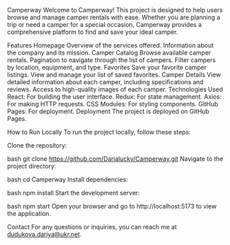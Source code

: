 Camperway
Welcome to Camperway! This project is designed to help users browse and manage camper rentals with ease. Whether you are planning a trip or need a camper for a special occasion, Camperway provides a comprehensive platform to find and save your ideal camper.

Features
Homepage
Overview of the services offered.
Information about the company and its mission.
Camper Catalog
Browse available camper rentals.
Pagination to navigate through the list of campers.
Filter campers by location, equipment, and type.
Favorites
Save your favorite camper listings.
View and manage your list of saved favorites.
Camper Details
View detailed information about each camper, including specifications and reviews.
Access to high-quality images of each camper.
Technologies Used
React: For building the user interface.
Redux: For state management.
Axios: For making HTTP requests.
CSS Modules: For styling components.
GitHub Pages: For deployment.
Deployment
The project is deployed on GitHub Pages.

How to Run Locally
To run the project locally, follow these steps:

Clone the repository:

bash
git clone https://github.com/Darialucky/Camperway.git
Navigate to the project directory:

bash
cd Camperway
Install dependencies:

bash
npm install
Start the development server:

bash
npm start
Open your browser and go to http://localhost:5173 to view the application.

Contact
For any questions or inquiries, you can reach me at dudukova.dariya@ukr.net.
